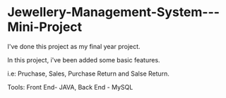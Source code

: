 # Jewellery-Management-System---Mini-Project

I've done this project as my final year project.

In this project, i've been added some basic features.

i.e: Pruchase, Sales, Purchase Return and Salse Return.

Tools: Front End- JAVA, Back End - MySQL
